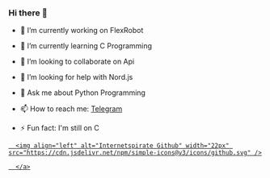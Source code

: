 ### Hi there 👋


- 🔭 I’m currently working on FlexRobot
- 🌱 I’m currently learning C Programming
- 👯 I’m looking to collaborate on Api 
- 🤔 I’m looking for help with Nord.js
- 💬 Ask me about Python Programming
- 📫 How to reach me: [Telegram](https://t.me/Sudologs)

- ⚡ Fun fact: I'm still on C 


<a href="https://github.com/internetspirate">

      <img align="left" alt="Internetspirate Github" width="22px" src="https://cdn.jsdelivr.net/npm/simple-icons@v3/icons/github.svg" />

      </a>
